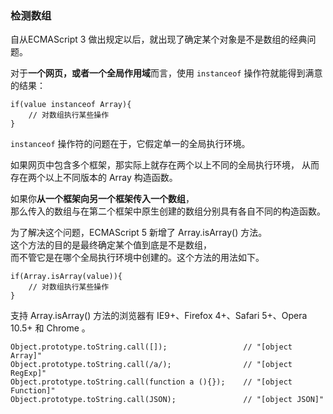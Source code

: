 ### 检测数组

自从ECMAScript 3 做出规定以后，就出现了确定某个对象是不是数组的经典问题。  

对于**一个网页，或者一个全局作用域**而言，使用 `instanceof` 操作符就能得到满意的结果：
     
	if(value instanceof Array){
    	// 对数组执行某些操作
    }
     
`instanceof` 操作符的问题在于，它假定单一的全局执行环境。  

如果网页中包含<red>多个框架</red>，那实际上就<red>存在两个以上不同的全局执行环境</red>，
从而存在<red>两个以上不同版本的 Array 构造函数</red>。

如果你**从一个框架向另一个框架传入一个数组**，  
那么传入的数组与在第二个框架中原生创建的数组分别具有各自不同的构造函数。  

为了解决这个问题，ECMAScript 5 新增了 Array.isArray() 方法。  
这个方法的目的是最终确定某个值到底是不是数组，  
而不管它是在哪个全局执行环境中创建的。这个方法的用法如下。

	if(Array.isArray(value)){
    	// 对数组执行某些操作
    }

支持 Array.isArray() 方法的浏览器有 IE9+、Firefox 4+、Safari 5+、Opera 10.5+ 和 Chrome 。


    Object.prototype.toString.call([]);                 // "[object Array]"
    Object.prototype.toString.call(/a/);                // "[object RegExp]"
    Object.prototype.toString.call(function a (){});    // "[object Function]"
    Object.prototype.toString.call(JSON);               // "[object JSON]"


